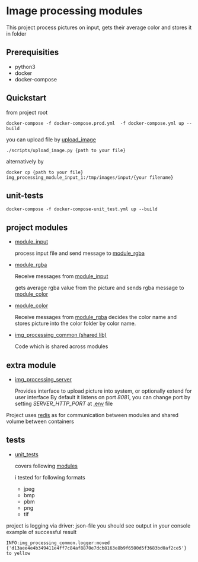 # Image processing modules

This project process pictures on input, gets their average color and stores it in folder

## Prerequisities
- python3
- docker
- docker-compose


## Quickstart

from project root

```docker-compose -f docker-compose.prod.yml  -f docker-compose.yml up --build```

you can upload file by [upload_image](./scripts/upload_image.py)
```
./scripts/upload_image.py {path to your file}
```

alternatively by

```commandline
docker cp {path to your file}  img_processing_module_input_1:/tmp/images/input/{your filename}
```

## unit-tests

```docker-compose -f docker-compose-unit_test.yml up --build```

## project modules
- [module_input](./modules/module_input)

  process input file and send message to [module_rgba](./modules/module_rgba)
- [module_rgba](./modules/module_rgba)

  Receive messages from [module_input](./modules/module_input)

  gets average rgba value from the picture and sends rgba message to [module_color](./modules/module_color)
- [module_color](./modules/module_color)

  Receive messages from [module_rgba](./modules/module_rgba) decides the color name and stores picture into the color folder by color name.

- [img_processing_common (shared lib)](./modules/img_processing_common)

  Code which is shared across modules

## extra module
- [img_processing_server](./modules/img_processing_server)

  Provides interface to upload picture into system, or optionally extend for user interface
  By default it listens on port *8081*, you can change port by setting *SERVER_HTTP_PORT* at  [.env](.env) file

Project uses [redis](https://redis.io/) as for communication between modules
and shared volume between containers

## tests

- [unit_tests](./modules/unit_tests)

  covers following [modules](./modules/unit_tests/tests)

  i tested for following formats
  - jpeg
  - bmp
  - pbm
  - png
  - tif


project is logging via driver: json-file
you should see output in your console
example of successful result

```INFO:img_processing_common.logger:moved {'d13aee4e4b349411e4ff7c84af8870e7dcb8163e8b9f6500d5f3683bd0af2ce5'} to yellow```
